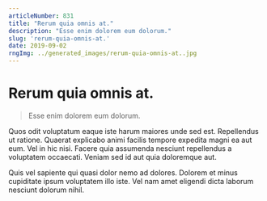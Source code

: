 ```yaml
---
articleNumber: 831
title: "Rerum quia omnis at."
description: "Esse enim dolorem eum dolorum."
slug: 'rerum-quia-omnis-at.'
date: 2019-09-02
rngImg: ../generated_images/rerum-quia-omnis-at..jpg
---
```


# Rerum quia omnis at.

> Esse enim dolorem eum dolorum.

Quos odit voluptatum eaque iste harum maiores unde sed est. Repellendus ut ratione. Quaerat explicabo animi facilis tempore expedita magni ea aut eum. Vel in hic nisi. Facere quia assumenda nesciunt repellendus a voluptatem occaecati. Veniam sed id aut quia doloremque aut.
 Quis vel sapiente qui quasi dolor nemo ad dolores. Dolorem et minus cupiditate ipsum voluptatem illo iste. Vel nam amet eligendi dicta laborum nesciunt dolorum nihil.
